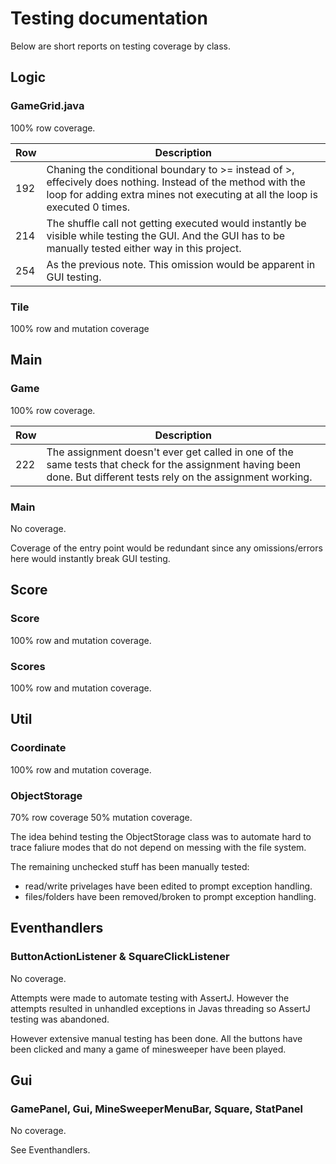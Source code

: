 # Testing documentation

Below are short reports on testing coverage by class.

## Logic

### GameGrid.java

100% row coverage.

Row | Description |
----|-------------|
192 | Chaning the conditional boundary to >= instead of >, effecively does nothing. Instead of the method with the loop for adding extra mines not executing at all the loop is executed 0 times. |
214 | The shuffle call not getting executed would instantly be visible while testing the GUI. And the GUI has to be manually tested either way in this project. |
254 | As the previous note. This omission would be apparent in GUI testing. |

### Tile

100% row and mutation coverage

## Main

### Game

100% row coverage.

Row | Description |
----|-------------|
222 | The assignment doesn't ever get called in one of the same tests that check for the assignment having been done. But different tests rely on the assignment working. |

### Main

No coverage.

Coverage of the entry point would be redundant since any omissions/errors here would instantly break GUI testing.

## Score

### Score

100% row and mutation coverage.

### Scores

100% row and mutation coverage.

## Util

### Coordinate

100% row and mutation coverage.

### ObjectStorage

70% row coverage 50% mutation coverage.

The idea behind testing the ObjectStorage class was to automate hard to trace faliure modes that do not depend on messing with the file system.

The remaining unchecked stuff has been manually tested:
* read/write privelages have been edited to prompt exception handling.
* files/folders have been removed/broken to prompt exception handling.

## Eventhandlers

### ButtonActionListener & SquareClickListener

No coverage.

Attempts were made to automate testing with AssertJ. However the attempts resulted in unhandled exceptions in Javas threading so AssertJ testing was abandoned.

However extensive manual testing has been done. All the buttons have been clicked and many a game of minesweeper have been played.

## Gui

### GamePanel, Gui, MineSweeperMenuBar, Square, StatPanel

No coverage.

See Eventhandlers.
